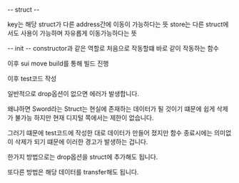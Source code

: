 -- struct --

key는 해당 struct가 다른 address간에 이동이 가능하다는 뜻
store는 다른 struct에서도 사용이 가능하며 자유롭게 이동가능하다는 뜻

-- init --
constructor과 같은 역할로 처음으로 작동할떄 바로 같이 작동하는 함수

이후 sui move build를 통해 빌드 진행

이후 test코드 작성

일반적으로 drop옵션이 없으면 에러가 발생합니다.

왜냐하면 Sword라는 Struct는 현실에 존재하는 데이터가 될 것이기 떄문에 쉽게 삭제가 불가능 하지만 현재 디지털 쪽에서는 제한이 없습니다.

그러기 떄문에 test코드에 작성한 대로 데이터가 만들어 졌지만 함수 종료시에는 의미없이 삭제가 되기 떄문에 이러한 경고가 발생하는 겁니다.

한가지 방법으로는 drop옵션을 struct에 추가해도 됩니다.

또다른 방법은 해당 데이터를 transfer해도 됩니다.
